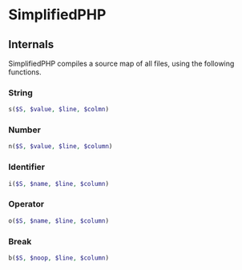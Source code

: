 SimplifiedPHP
==============

## Internals

SimplifiedPHP compiles a source map of all files, using the following functions.

### String

```php
s($S, $value, $line, $colmn)
```

### Number

```php
n($S, $value, $line, $column)
```

### Identifier

```php
i($S, $name, $line, $column)
```

### Operator

```php
o($S, $name, $line, $column)
```

### Break

```php
b($S, $noop, $line, $column)
```
